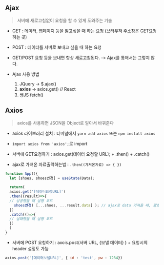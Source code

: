 ## Ajax
> 서버에 새로고침없이 요청을 할 수 있게 도와주는 기술

- GET : 데이터, 웹페이지 등을 읽고싶을 때 하는 요청 (브라우저 주소창은 GET요청 하는 곳)
- POST : 데이터를 서버로 보내고 싶을 때 하는 요청
- GET/POST 요청 등을 보내면 항상 새로고침된다. -> Ajax를 통해서는 그렇지 않다.

- Ajax 사용 방법
  1. JQuery -> $.ajax()
  2. **axios** -> axios.get() // React
  3. 쌩JS fetch()

## Axios
> axios를 사용하면 JSON을 Object로 알아서 바꿔준다
- axios 라이브러리 설치 : 터미널에서 ```yarn add axios``` 또는 ```npm install axios```
- ```import axios from 'axios';```로 import

- 서버에 GET요청하기 : axios.get(데이터 요청할 URL); + .then() + .catch()
- ajax로 가져온 자료출력하는법 : ```.then((가져온자료) => { })```
```jsx
function App(){
  let [shoes, shoes변경] = useState(Data);
  
  return(
  axios.get('[데이터요청URL]')
  .then((result)=>{
  // 성공했을 때 실행 코드
    shoes변경( [...shoes, ...result.data] ); // ajax로 data 가져올 때, 괄호 벗기고 다시 씌워주기 . 한번에 처리 ???
  })
  .catch(()=>{
  // 실패했을 때 실행 코드            
  })
  )
}
```

- 서버에 POST 요청하기 : axois.post(서버 URL, {보낼 데이터} ) + 요청시의 header 설정도 가능 
```jsx
axios.post('[데이터보낼URL]', { id : 'test', pw : 1234})
```

